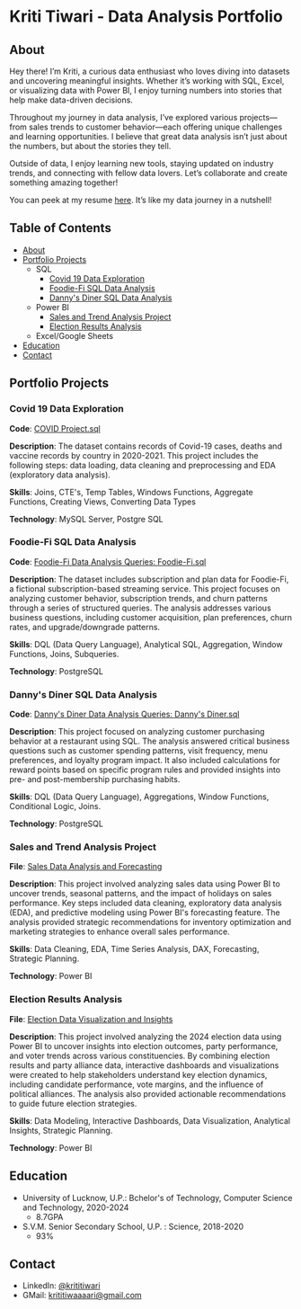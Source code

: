# Kriti Tiwari - Data Analysis Portfolio

## About

Hey there! 
I’m Kriti, a curious data enthusiast who loves diving into datasets and uncovering meaningful insights. Whether it’s working with SQL, Excel, or visualizing data with Power BI, I enjoy turning numbers into stories that help make data-driven decisions.

Throughout my journey in data analysis, I’ve explored various projects—from sales trends to customer behavior—each offering unique challenges and learning opportunities. I believe that great data analysis isn’t just about the numbers, but about the stories they tell.

Outside of data, I enjoy learning new tools, staying updated on industry trends, and connecting with fellow data lovers. Let’s collaborate and create something amazing together!

You can peek at my resume [here](Kriti_Tiwari_DA.pdf). It’s like my data journey in a nutshell!

## Table of Contents

- [About](#about) 
- [Portfolio Projects](#portfolio-projects)
  - SQL
    - [Covid 19 Data Exploration](#covid-19-data-exploration)
    - [Foodie-Fi SQL Data Analysis](#foodie-fi-sql-data-analysis)
    - [Danny's Diner SQL Data Analysis](#danny's-diner-sql-data-analysis)
  - Power BI
    - [Sales and Trend Analysis Project](#sales-and-trend-analysis-project)
    - [Election Results Analysis](#election-results-analysis)
  - Excel/Google Sheets
- [Education](#education)
- [Contact](#contact)

## Portfolio Projects
### Covid 19 Data Exploration
**Code**: [COVID Project.sql](https://github.com/tiwarikriti/Mentorness/blob/main/COVID%20Spread%20Analysis/COVID.sql)

**Description**: The dataset contains records of Covid-19 cases, deaths and vaccine records by country in 2020-2021. This project includes the following steps: data loading, data cleaning and preprocessing and EDA (exploratory data analysis).

**Skills**: Joins, CTE's, Temp Tables, Windows Functions, Aggregate Functions, Creating Views, Converting Data Types

**Technology**: MySQL Server, Postgre SQL

### Foodie-Fi SQL Data Analysis
**Code**: [Foodie-Fi Data Analysis Queries: Foodie-Fi.sql](https://github.com/tiwarikriti/Data-Analysis/blob/main/Business%20Case%20Studies/Foodie-Fi%20queries.sql)

**Description**: The dataset includes subscription and plan data for Foodie-Fi, a fictional subscription-based streaming service. This project focuses on analyzing customer behavior, subscription trends, and churn patterns through a series of structured queries. The analysis addresses various business questions, including customer acquisition, plan preferences, churn rates, and upgrade/downgrade patterns.

**Skills**: DQL (Data Query Language), Analytical SQL, Aggregation, Window Functions, Joins, Subqueries.

**Technology**: PostgreSQL

### Danny's Diner SQL Data Analysis
**Code**: [Danny's Diner Data Analysis Queries: Danny's Diner.sql](https://github.com/tiwarikriti/Data-Analysis/blob/main/Business%20Case%20Studies/Danny's%20Diner.sql)

**Description**: This project focused on analyzing customer purchasing behavior at a restaurant using SQL. The analysis answered critical business questions such as customer spending patterns, visit frequency, menu preferences, and loyalty program impact. It also included calculations for reward points based on specific program rules and provided insights into pre- and post-membership purchasing habits.

**Skills**: DQL (Data Query Language), Aggregations, Window Functions, Conditional Logic, Joins.

**Technology**: PostgreSQL

### Sales and Trend Analysis Project
**File**: [Sales Data Analysis and Forecasting](https://github.com/tiwarikriti/Data-Analysis/tree/main/Walmart%20EDA%20and%20Predictive%20Analysis)

**Description**: This project involved analyzing sales data using Power BI to uncover trends, seasonal patterns, and the impact of holidays on sales performance. Key steps included data cleaning, exploratory data analysis (EDA), and predictive modeling using Power BI's forecasting feature. The analysis provided strategic recommendations for inventory optimization and marketing strategies to enhance overall sales performance.

**Skills**: Data Cleaning, EDA, Time Series Analysis, DAX, Forecasting, Strategic Planning.

**Technology**: Power BI

### Election Results Analysis
**File**: [Election Data Visualization and Insights](https://github.com/tiwarikriti/Mentorness/tree/main/2024%20Election%20Result%20Analysis)

**Description**: This project involved analyzing the 2024 election data using Power BI to uncover insights into election outcomes, party performance, and voter trends across various constituencies. By combining election results and party alliance data, interactive dashboards and visualizations were created to help stakeholders understand key election dynamics, including candidate performance, vote margins, and the influence of political alliances. The analysis also provided actionable recommendations to guide future election strategies.

**Skills**: Data Modeling, Interactive Dashboards, Data Visualization, Analytical Insights, Strategic Planning.

**Technology**: Power BI

## Education
- University of Lucknow, U.P.: Bchelor's of Technology, Computer Science and Technology, 2020-2024
  - 8.7GPA
- S.V.M. Senior Secondary School, U.P. : Science, 2018-2020
  - 93%

## Contact
- LinkedIn: [@krititiwari](https://www.linkedin.com/in/tiwarikriti)
- GMail: [krititiwaaaari@gmail.com](mailto:krititiwaaaari@gmail.com)
